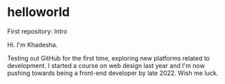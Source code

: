 # helloworld
First repository: Intro

Hi. I'm Khadesha. 

Testing out GitHub for the first time, exploring new platforms related to development. I started a course on web design last year and I'm now pushing towards being a front-end developer by late 2022. Wish me luck.  
